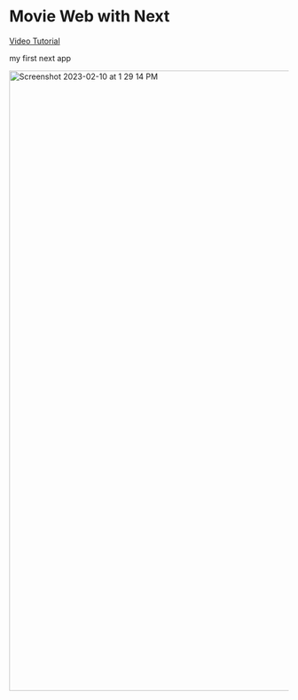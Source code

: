 # Movie Web with Next
[Video Tutorial](https://www.youtube.com/watch?v=T63nY70eZF0&ab_channel=developedbyed)

my first next app


<img width="1117" alt="Screenshot 2023-02-10 at 1 29 14 PM" src="https://user-images.githubusercontent.com/37992878/218170068-70a1d6aa-8d4b-437b-bfc6-a903338c9bdb.png">
